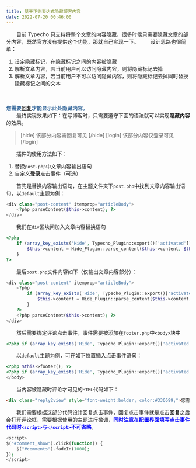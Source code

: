 ```yaml
---
title: 基于正则表达式隐藏博客内容
date: 2022-07-20 00:46:00
---
```


　　目前 Typecho 只支持将整个文章的内容隐藏，很多时候只需要隐藏文章的部分内容，既然官方没有提供这个功能，那就自己实现一下。
　　设计思路也很简单：
1. 设定隐藏标记，在隐藏标记之间的内容被隐藏
2. 解析文章内容，若当前用户可以访问隐藏内容，则将隐藏标记去掉
3. 解析文章内容，若当前用户不可以访问隐藏内容，则将隐藏标记去掉同时替换隐藏标记之间的文本

　　<div class="reply2view" style="font-weight:bolder; color:#336699;">您需要<a id="comment_show" href="#comments">回复</a>才能显示此处隐藏内容。</div>
　　最终实现效果如下：在写博客时，只需要遵守下面的语法就可以实现**隐藏内容**的效果。
> &lsqb;hide&rsqb;
> 该部分内容需回复可见
> &lsqb;/hide&rsqb;
> &lsqb;login&rsqb;
> 该部分内容仅登录可见
> &lsqb;/login&rsqb;

　　插件的使用方法如下：
1. 替换`post.php`中文章内容输出语句
2. 自定义**登录**点击事件（可选）


　　首先是替换内容输出语句，在主题文件夹下`post.php`中找到文章内容输出语句，以`default`主题为例：
```php
<div class="post-content" itemprop="articleBody">
    <?php parseContnet($this->content); ?>
</div>
```

　　我们在`div`区块间加入文章内容替换语句
```php
<?php
    if (array_key_exists('Hide', Typecho_Plugin::export()['activated'])) {
        $this->content = Hide_Plugin::parse_content($this->content, $this->cid, $this->remember('mail',true), $this->user->hasLogin(), $this->options->adminUrl);
    }
?>
```

　　最后`post.php`文件内容如下（仅输出文章内容部分）：
```php
<div class="post-content" itemprop="articleBody">
    <?php
        if (array_key_exists('Hide', Typecho_Plugin::export()['activated'])) {
            $this->content = Hide_Plugin::parse_content($this->content, $this->cid, $this->remember('mail',true), $this->user->hasLogin(), $this->options->adminUrl);
        }
    ?>
    <?php parseContnet($this->content); ?>
</div>
```

　　然后需要绑定评论点击事件，事件需要被添加在`footer.php`中`<body>`块中
```php
<?php if (array_key_exists('Hide', Typecho_Plugin::export()['activated'])) : Hide_Plugin::commentClick(); endif; ?>
```

　　以`default`主题为例，可在如下位置插入点击事件语句：
```php
<?php $this->footer(); ?>
<?php if (array_key_exists('Hide', Typecho_Plugin::export()['activated'])) : Hide_Plugin::commentClick(); endif; ?>
</body>
```

　　当内容被隐藏时评论才可见的`HTML`代码如下：
```html
<div class="reply2view" style="font-weight:bolder; color:#336699;">您需要<a id="comment_show" href="#comments">回复</a>才能显示此处隐藏内容。</div>
```

　　我们需要根据这部分代码设计回复点击事件，回复点击事件就是点击**回复**之后会打开评论框，需要根据使用的主题进行微调，**<font color="blue">同时注意在配置界面填写点击事件代码时`<script>`与`</script>`不可省略</font>**。
```php
<script>
$("#comment_show").click(function() {
    $("#comments").fadeIn(1000);
});
</script>
```